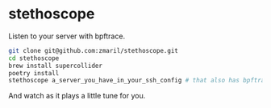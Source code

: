 # stethoscope 

Listen to your server with bpftrace. 

```bash
git clone git@github.com:zmaril/stethoscope.git
cd stethoscope
brew install supercollider 
poetry install 
stethoscope a_server_you_have_in_your_ssh_config # that also has bpftrace installed already

```

And watch as it plays a little tune for you.
